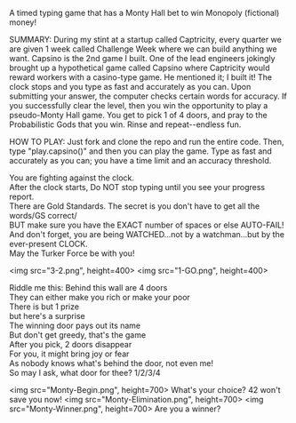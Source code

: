 A timed typing game that has a Monty Hall bet to win Monopoly (fictional) money!

SUMMARY: During my stint at a startup called Captricity, every quarter we are given 1 week called Challenge Week where we can build anything we want. Capsino is the 2nd game I built. One of the lead engineers jokingly brought up a hypothetical game called Capsino where Captricity would reward workers with a casino-type game. He mentioned it; I built it! The clock stops and you type as fast and accurately as you can. Upon submitting your answer, the computer checks certain words for accuracy. If you successfully clear the level, then you win the opportunity to play a pseudo-Monty Hall game. You get to pick 1 of 4 doors, and pray to the Probabilistic Gods that you win. Rinse and repeat--endless fun.

HOW TO PLAY: Just fork and clone the repo and run the entire code. Then, type "play.capsino()" and then you can play the game. Type as fast and accurately as you can; you have a time limit and an accuracy threshold.

You are fighting against the clock.  
After the clock starts, Do NOT stop typing until you see your progress report.  
There are Gold Standards. The secret is you don't have to get all the words/GS correct/  
BUT make sure you have the EXACT number of spaces or else AUTO-FAIL!
And don't forget, you are being WATCHED...not by a watchman...but by the ever-present CLOCK.  
May the Turker Force be with you!  

<img src="3-2.png", height=400>
<img src="1-GO.png", height=400>

Riddle me this: Behind this wall are 4 doors  
They can either make you rich or make your poor  
There is but 1 prize  
but here's a surprise  
The winning door pays out its name  
But don't get greedy, that's the game  
After you pick, 2 doors disappear  
For you, it might bring joy or fear  
As nobody knows what's behind the door, not even me!  
So may I ask, what door for thee? 1/2/3/4  

<img src="Monty-Begin.png", height=700>
What's your choice? 42 won't save you now!
<img src="Monty-Elimination.png", height=700>
<img src="Monty-Winner.png", height=700>
Are you a winner?  




